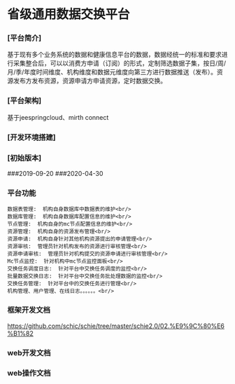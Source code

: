 # 省级通用数据交换平台
### [平台简介]
基于现有多个业务系统的数据和健康信息平台的数据，数据经统一的标准和要求进行采集整合后，可以以消费方申请（订阅）的形式，定制筛选数据子集，按日/周/月/季/年度时间维度、机构维度和数据元维度向第三方进行数据推送（发布）。资源发布方发布资源，资源申请方申请资源，定时数据交换。
### [平台架构]
基于jeespringcloud、mirth connect
### [开发环境搭建]
### [初始版本]
###2019-09-20
###2020-04-30
### 平台功能
    数据表管理:  机构自身数据库中数据表的维护<br/>
    数据库管理:  机构自身数据库配置信息的维护<br/>
    节点管理:  机构自身的mc节点配置信息的维护<br/>
    资源管理:  机构自身的资源发布管理<br/>
    资源申请:  机构自身针对其他机构资源提出的申请管理<br/>
    资源审核:  管理员针对机构发布的资源进行审核管理<br/>
    资源申请审核:  管理员针对机构提交的资源申请进行审核管理<br/>
    Mc节点监控:  针对机构中mc节点监控面板<br/>
    交换任务调度日志:  针对平台中交换任务调度的监控<br/>
    批量数据交换日志:  针对平台中交换任务批处理数据的监控<br/>
    交换任务管理:  针对平台中的交换任务进行管理<br/>
    机构管理、用户管理、在线日志。。。。。。<br/>
### 框架开发文档
https://github.com/schic/schie/tree/master/schie2.0/02.%E9%9C%80%E6%B1%82

### web开发文档


### web操作文档

